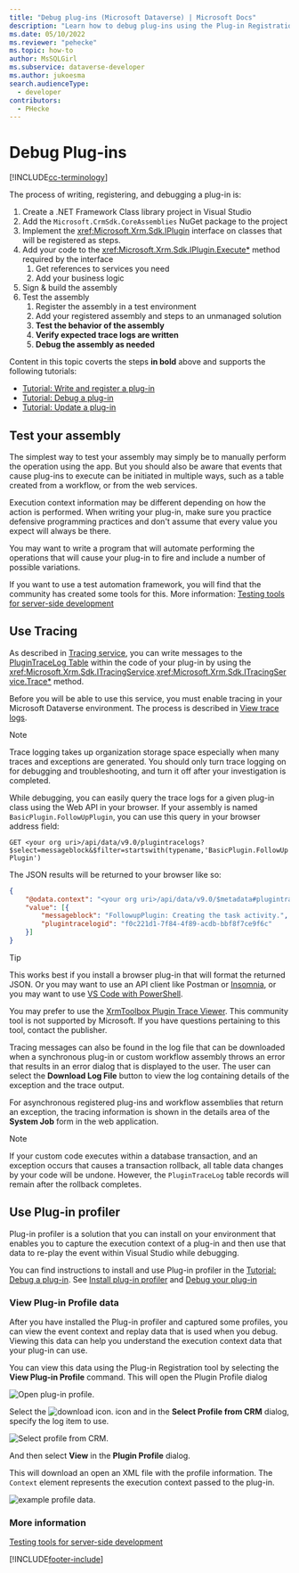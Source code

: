 ```yaml
---
title: "Debug plug-ins (Microsoft Dataverse) | Microsoft Docs" 
description: "Learn how to debug plug-ins using the Plug-in Registration tool." 
ms.date: 05/10/2022
ms.reviewer: "pehecke"
ms.topic: how-to
author: MsSQLGirl
ms.subservice: dataverse-developer
ms.author: jukoesma
search.audienceType: 
  - developer
contributors:
  - PHecke
---
```

# Debug Plug-ins

[!INCLUDE[cc-terminology](includes/cc-terminology.md)]

The process of writing, registering, and debugging a plug-in is:

1. Create a .NET Framework Class library project in Visual Studio
1. Add the `Microsoft.CrmSdk.CoreAssemblies` NuGet package to the project
1. Implement the <xref:Microsoft.Xrm.Sdk.IPlugin> interface on classes that will be registered as steps.
1. Add your code to the <xref:Microsoft.Xrm.Sdk.IPlugin.Execute*> method required by the interface
    1. Get references to services you need
    1. Add your business logic
1. Sign & build the assembly
1. Test the assembly
    1. Register the assembly in a test environment
    1. Add your registered assembly and steps to an unmanaged solution
    1. **Test the behavior of the assembly**
    1. **Verify expected trace logs are written**
    1. **Debug the assembly as needed**

Content in this topic coverts the steps **in bold** above and supports the following tutorials:

- [Tutorial: Write and register a plug-in](tutorial-write-plug-in.md)
- [Tutorial: Debug a plug-in](tutorial-debug-plug-in.md)
- [Tutorial: Update a plug-in](tutorial-update-plug-in.md)

## Test your assembly

The simplest way to test your assembly may simply be to manually perform the operation using the app. But you should also be aware that events that cause plug-ins to execute can be initiated in multiple ways, such as a table created from a workflow, or from the web services.

Execution context information may be different depending on how the action is performed. When writing your plug-in, make sure you practice defensive programming practices and don't assume that every value you expect will always be there.

You may want to write a program that will automate performing the operations that will cause your plug-in to fire and include a number of possible variations.

If you want to use a test automation framework, you will find that the community has created some tools for this. More information: [Testing tools for server-side development](testing-tools-server.md)


## Use Tracing

As described in [Tracing service](write-plug-in.md#tracing-service), you can write messages to the [PluginTraceLog Table](reference/entities/plugintracelog.md) within the code of your plug-in by using the <xref:Microsoft.Xrm.Sdk.ITracingService>.<xref:Microsoft.Xrm.Sdk.ITracingService.Trace*> method.

Before you will be able to use this service, you must enable tracing in your Microsoft Dataverse environment. The process is described in  [View trace logs](tutorial-write-plug-in.md#view-trace-logs).

> [!NOTE]
> Trace logging takes up organization storage space especially when many traces and exceptions are generated. You should only turn trace logging on for debugging and troubleshooting, and turn it off after your investigation is completed.

While debugging, you can easily query the trace logs for a given plug-in class using the Web API in your browser. If your assembly is named `BasicPlugin.FollowUpPlugin`, you can use this query in your browser address field:

`GET <your org uri>/api/data/v9.0/plugintracelogs?$select=messageblock&$filter=startswith(typename,'BasicPlugin.FollowUpPlugin')`

The JSON results will be returned to your browser like so:


```json
{
    "@odata.context": "<your org uri>/api/data/v9.0/$metadata#plugintracelogs(messageblock)",
    "value": [{
        "messageblock": "FollowupPlugin: Creating the task activity.",
        "plugintracelogid": "f0c221d1-7f84-4f89-acdb-bbf8f7ce9f6c"
    }]
}
```

> [!TIP]
> This works best if you install a browser plug-in that will format the returned JSON. Or you may want to use an API client like Postman or [Insomnia](webapi/insomnia.md), or you may want to use [VS Code with PowerShell](webapi/quick-start-ps.md).
> 
> You may prefer to use the [XrmToolbox Plugin Trace Viewer](https://www.xrmtoolbox.com/plugins/Cinteros.XrmToolBox.PluginTraceViewer/). This community tool is not supported by Microsoft. If you have questions pertaining to this tool, contact the publisher.

Tracing messages can also be found in the log file that can be downloaded when a synchronous plug-in or custom workflow assembly throws an error that results in an error dialog that is displayed to the user. The user can select the **Download Log File** button to view the log containing details of the exception and the trace output.

For asynchronous registered plug-ins and workflow assemblies that return an exception, the tracing information is shown in the details area of the **System Job** form in the web application.

> [!NOTE]
> If your custom code executes within a database transaction, and an exception occurs that causes a transaction rollback, all table data changes by your code will be undone. However, the `PluginTraceLog` table records will remain after the rollback completes.

## Use Plug-in profiler

Plug-in profiler is a solution that you can install on your environment that enables you to capture the execution context of a plug-in and then use that data to re-play the event within Visual Studio while debugging.

You can find instructions to install and use Plug-in profiler in the [Tutorial: Debug a plug-in](tutorial-debug-plug-in.md). See [Install plug-in profiler](tutorial-debug-plug-in.md#install-plug-in-profiler) and [Debug your plug-in](tutorial-debug-plug-in.md#debug-your-plug-in)

### View Plug-in Profile data

After you have installed the Plug-in profiler and captured some profiles, you can view the event context and replay data that is used when you debug. Viewing this data can help you understand the execution context data that your plug-in can use.

You can view this data using the Plug-in Registration tool by selecting the **View Plug-in Profile** command. This will open the Plugin Profile dialog

![Open plug-in profile.](media/view-plug-in-profile.png)

Select the ![download icon.](media/prt-down-arrow-icon.png) icon and in the **Select Profile from CRM** dialog, specify the log item to use.

![Select profile from CRM.](media/prt-select-profile-from-crm.png)

And then select **View** in the **Plugin Profile** dialog.

This will download an open an XML file with the profile information. The `Context` element represents the execution context passed to the plug-in.

![example profile data.](media/prt-example-profile-data.png)

### More information

[Testing tools for server-side development](testing-tools-server.md)


[!INCLUDE[footer-include](../../includes/footer-banner.md)]
